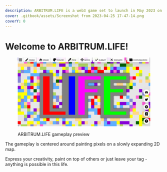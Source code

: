 ```yaml
---
description: ARBITRUM.LIFE is a web3 game set to launch in May 2023 on Arbitrum.
cover: .gitbook/assets/Screenshot from 2023-04-25 17-47-14.png
coverY: 0
---
```


# Welcome to ARBITRUM.LIFE!

<figure><img src=".gitbook/assets/Screenshot from 2023-04-25 17-44-52.png" alt=""><figcaption><p>ARBITRUM.LIFE gameplay preview</p></figcaption></figure>

The gameplay is centered around painting pixels on a slowly expanding 2D map.

Express your creativity, paint on top of others or just leave your tag - anything is possible in this life.
